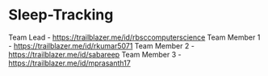 # Sleep-Tracking

Team Lead - https://trailblazer.me/id/rbsccomputerscience
Team Member 1 - https://trailblazer.me/id/rkumar5071
Team Member 2 - https://trailblazer.me/id/sabareep
Team Member 3 - https://trailblazer.me/id/mprasanth17
